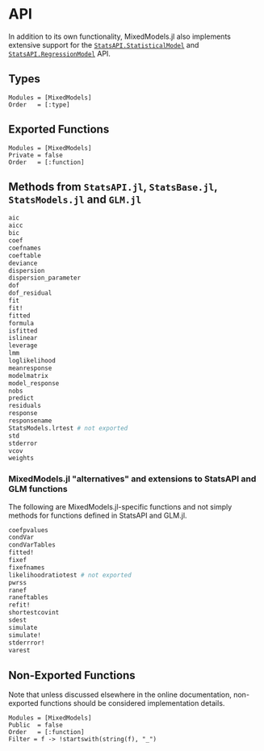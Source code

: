 # API

In addition to its own functionality, MixedModels.jl also implements extensive support for the [`StatsAPI.StatisticalModel`](https://github.com/JuliaStats/StatsAPI.jl/blob/main/src/statisticalmodel.jl) and [`StatsAPI.RegressionModel`](https://github.com/JuliaStats/StatsAPI.jl/blob/main/src/regressionmodel.jl) API.

## Types

```@autodocs
Modules = [MixedModels]
Order   = [:type]
```

## Exported Functions
```@autodocs
Modules = [MixedModels]
Private = false
Order   = [:function]
```

## Methods from `StatsAPI.jl`, `StatsBase.jl`, `StatsModels.jl` and `GLM.jl`

```julia
aic
aicc
bic
coef
coefnames
coeftable
deviance
dispersion
dispersion_parameter
dof
dof_residual
fit
fit!
fitted
formula
isfitted
islinear
leverage
lmm
loglikelihood
meanresponse
modelmatrix
model_response
nobs
predict
residuals
response
responsename
StatsModels.lrtest # not exported
std
stderror
vcov
weights
```

### MixedModels.jl "alternatives" and extensions to StatsAPI and GLM functions

The following are MixedModels.jl-specific functions and not simply methods for functions defined in StatsAPI and GLM.jl.

```julia
coefpvalues
condVar
condVarTables
fitted!
fixef
fixefnames
likelihoodratiotest # not exported
pwrss
ranef
raneftables
refit!
shortestcovint
sdest
simulate
simulate!
stderrror!
varest
```

## Non-Exported Functions

Note that unless discussed elsewhere in the online documentation, non-exported functions should be considered implementation details.

```@autodocs
Modules = [MixedModels]
Public  = false
Order   = [:function]
Filter = f -> !startswith(string(f), "_")
```
